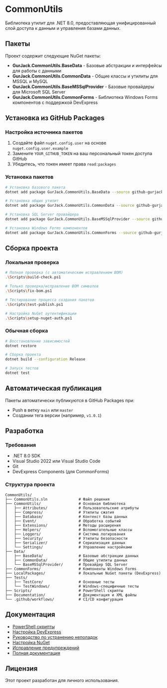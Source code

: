 # CommonUtils

Библиотека утилит для .NET 8.0, предоставляющая унифицированный слой доступа к данным и управления базами данных.

## Пакеты

Проект содержит следующие NuGet пакеты:

- **GurJack.CommonUtils.BaseData** - Базовые абстракции и интерфейсы для работы с данными
- **GurJack.CommonUtils.CommonData** - Общие классы и утилиты для MSSQL и MySQL
- **GurJack.CommonUtils.BaseMSSqlProvider** - Базовые провайдеры для Microsoft SQL Server
- **GurJack.CommonUtils.CommonForms** - Библиотека Windows Forms компонентов с поддержкой DevExpress

## Установка из GitHub Packages

### Настройка источника пакетов

1. Создайте файл `nuget.config.user` на основе `nuget.config.user.example`
2. Замените `YOUR_GITHUB_TOKEN` на ваш персональный токен доступа GitHub
3. Убедитесь, что токен имеет права `read:packages`

### Установка пакетов

```bash
# Установка базового пакета
dotnet add package GurJack.CommonUtils.BaseData --source github-gurjack

# Установка общих утилит
dotnet add package GurJack.CommonUtils.CommonData --source github-gurjack

# Установка SQL Server провайдера
dotnet add package GurJack.CommonUtils.BaseMSSqlProvider --source github-gurjack

# Установка Windows Forms компонентов
dotnet add package GurJack.CommonUtils.CommonForms --source github-gurjack
```

## Сборка проекта

### Локальная проверка
```bash
# Полная проверка (с автоматическим исправлением BOM)
.\Scripts\build-check.ps1

# Только проверка/исправление BOM символов
.\Scripts\fix-bom.ps1

# Тестирование процесса создания пакетов
.\Scripts\test-publish.ps1

# Настройка NuGet аутентификации
.\Scripts\setup-nuget-auth.ps1
```

### Обычная сборка
```bash
# Восстановление зависимостей
dotnet restore

# Сборка проекта
dotnet build --configuration Release

# Запуск тестов
dotnet test
```

## Автоматическая публикация

Пакеты автоматически публикуются в GitHub Packages при:
- Push в ветку `main` или `master`
- Создании тега версии (например, `v1.0.1`)

## Разработка

### Требования

- .NET 8.0 SDK
- Visual Studio 2022 или Visual Studio Code
- Git
- DevExpress Components (для CommonForms)

### Структура проекта

```
CommonUtils/
├── CommonUtils.sln              # Файл решения
├── CommonUtils/                 # Основная библиотека
│   ├── Attributes/              # Пользовательские атрибуты
│   ├── Compress/                # Утилиты сжатия
│   ├── Database/                # Контекст базы данных
│   ├── Event/                   # Обработка событий
│   ├── Extensions/              # Методы расширения
│   ├── Helpers/                 # Вспомогательные классы
│   ├── Loggers/                 # Система логирования
│   ├── Security/                # Утилиты безопасности
│   ├── Serializer/              # Сериализация данных
│   └── Settings/                # Управление настройками
├── Data/
│   ├── BaseData/                # Базовые абстракции данных
│   ├── CommonData/              # Общие утилиты данных
│   └── BaseMSSqlProvider/       # Провайдер SQL Server
├── CommonForms/                 # Компоненты Windows Forms
├── LocalPackages/               # Локальные NuGet пакеты (DevExpress)
├── Tests/
│   ├── TestCore/                # Основные тесты
│   └── TestWindows/             # Windows-специфичные тесты
├── Scripts/                     # PowerShell скрипты
├── Documentation/               # Документация и XML файлы
└── .github/workflows/           # CI/CD конфигурация
```

## Документация

- [PowerShell скрипты](Scripts/README.md)
- [Настройка DevExpress](Documentation/DEVEXPRESS_SETUP.md)
- [Руководство по устранению неполадок](Documentation/TROUBLESHOOTING.md)
- [Настройка NuGet](Documentation/NUGET_SETUP_GUIDE.md)
- [Исправление предупреждений](Documentation/WARNING_RESOLUTION.md)
- [Полная документация](Documentation/README.md)

## Лицензия

Этот проект разработан для личного использования.